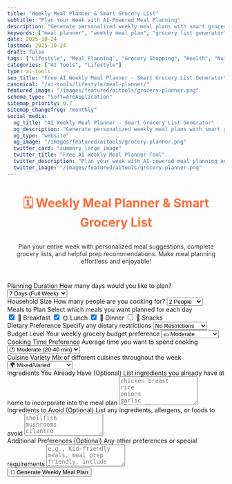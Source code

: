 ```yaml
---
title: "Weekly Meal Planner & Smart Grocery List"
subtitle: "Plan Your Week with AI-Powered Meal Planning"
description: "Generate personalized weekly meal plans with smart grocery lists and recommended next steps. Organize your meals efficiently and shop with confidence using AI-powered meal planning."
keywords: ["meal planner", "weekly meal plan", "grocery list generator", "meal prep", "AI meal planning", "shopping list", "meal planning tool", "weekly menu planner", "smart grocery list", "meal organization"]
date: 2025-10-24
lastmod: 2025-10-24
draft: false
tags: ["Lifestyle", "Meal Planning", "Grocery Shopping", "Health", "Nutrition", "AI", "Tools"]
categories: ["AI Tools", "Lifestyle"]
type: ai-tools
seo_title: "Free AI Weekly Meal Planner - Smart Grocery List Generator"
canonical: "/ai-tools/lifestyle/meal-planner/"
featured_image: "/images/featured/aitools/grocery-planner.png"
schema_type: "SoftwareApplication"
sitemap_priority: 0.7
sitemap_changefreq: "monthly"
social_media:
  og_title: "AI Weekly Meal Planner - Smart Grocery List Generator"
  og_description: "Generate personalized weekly meal plans with smart grocery lists. Organize your meals and shop efficiently with AI-powered planning."
  og_type: "website"
  og_image: "/images/featured/aitools/grocery-planner.png"
  twitter_card: "summary_large_image"
  twitter_title: "Free AI Weekly Meal Planner Tool"
  twitter_description: "Plan your week with AI-powered meal planning and smart grocery lists."
  twitter_image: "/images/featured/aitools/grocery-planner.png"
---
```


<link rel="stylesheet" href="/shared/styles/result-display.css">
<link rel="stylesheet" href="meal-planner.css">

<h1 style="text-align: center; margin-bottom: 30px; color: #ff6b35;">🗓️ Weekly Meal Planner & Smart Grocery List</h1>
<p style="text-align: center; margin-bottom: 40px; opacity: 0.9;">
Plan your entire week with personalized meal suggestions, complete grocery lists, and helpful prep recommendations. Make meal planning effortless and enjoyable!
</p>

<form id="mealPlannerForm">
  <div class="form-row">
    <div class="form-group">
      <label for="numberOfDays" class="tooltip">
        Planning Duration
        <span class="tooltiptext">How many days would you like to plan?</span>
      </label>
      <select id="numberOfDays">
        <option value="3">3 Days</option>
        <option value="5">5 Days (Weekdays)</option>
        <option value="7" selected>7 Days (Full Week)</option>
      </select>
    </div>
    <div class="form-group">
      <label for="householdSize" class="tooltip">
        Household Size
        <span class="tooltiptext">How many people are you cooking for?</span>
      </label>
      <select id="householdSize">
        <option value="1">1 Person</option>
        <option value="2" selected>2 People</option>
        <option value="3">3 People</option>
        <option value="4">4 People</option>
        <option value="5">5 People</option>
        <option value="6+">6+ People</option>
      </select>
    </div>
  </div>
  <div class="form-group">
    <label for="mealsPerDay" class="tooltip">
      Meals to Plan
      <span class="tooltiptext">Select which meals you want planned for each day</span>
    </label>
    <div class="checkbox-group">
      <div class="checkbox-row">
        <label class="checkbox-inline"><input type="checkbox" id="includeBreakfast" checked> 🌅 Breakfast</label>
        <label class="checkbox-inline"><input type="checkbox" id="includeLunch" checked> 🌞 Lunch</label>
        <label class="checkbox-inline"><input type="checkbox" id="includeDinner" checked> 🌙 Dinner</label>
        <label class="checkbox-inline"><input type="checkbox" id="includeSnacks"> 🍿 Snacks</label>
      </div>
    </div>
  </div>
  <div class="form-row">
    <div class="form-group">
      <label for="dietaryPreference" class="tooltip">
        Dietary Preference
        <span class="tooltiptext">Specify any dietary restrictions</span>
      </label>
      <select id="dietaryPreference">
        <option value="none">No Restrictions</option>
        <option value="vegetarian">🥕 Vegetarian</option>
        <option value="vegan">🌱 Vegan</option>
        <option value="pescatarian">🐟 Pescatarian</option>
        <option value="gluten-free">🌾 Gluten-Free</option>
        <option value="dairy-free">🥛 Dairy-Free</option>
        <option value="keto">🥑 Keto/Low-Carb</option>
        <option value="paleo">🍖 Paleo</option>
        <option value="mediterranean">🌊 Mediterranean</option>
      </select>
    </div>
    <div class="form-group">
      <label for="budgetLevel" class="tooltip">
        Budget Level
        <span class="tooltiptext">Your weekly grocery budget preference</span>
      </label>
      <select id="budgetLevel">
        <option value="budget">💰 Budget-Friendly</option>
        <option value="moderate" selected>💵 Moderate</option>
        <option value="premium">💎 Premium</option>
      </select>
    </div>
  </div>
  <div class="form-row">
    <div class="form-group">
      <label for="cookingTime" class="tooltip">
        Cooking Time Preference
        <span class="tooltiptext">Average time you want to spend cooking</span>
      </label>
      <select id="cookingTime">
        <option value="quick">⚡ Quick (Under 20 min)</option>
        <option value="moderate" selected>🕐 Moderate (20-40 min)</option>
        <option value="leisurely">⏰ Leisurely (40+ min)</option>
        <option value="mixed">🔀 Mixed (Variety)</option>
      </select>
    </div>
    <div class="form-group">
      <label for="cuisineVariety" class="tooltip">
        Cuisine Variety
        <span class="tooltiptext">Mix of different cuisines throughout the week</span>
      </label>
      <select id="cuisineVariety">
        <option value="familiar">🏠 Familiar/American</option>
        <option value="mixed" selected>🌍 Mixed/Varied</option>
        <option value="international">✈️ International Focus</option>
      </select>
    </div>
  </div>
  <div class="form-group">
    <label for="existingIngredients" class="tooltip">
      Ingredients You Already Have (Optional)
      <span class="tooltiptext">List ingredients you already have at home to incorporate into the meal plan</span>
    </label>
    <textarea id="existingIngredients" rows="4" placeholder="chicken breast&#10;rice&#10;onions&#10;garlic&#10;olive oil"></textarea>
  </div>
  <div class="form-group">
    <label for="avoidIngredients" class="tooltip">
      Ingredients to Avoid (Optional)
      <span class="tooltiptext">List any ingredients, allergens, or foods to avoid</span>
    </label>
    <textarea id="avoidIngredients" rows="3" placeholder="shellfish&#10;mushrooms&#10;cilantro"></textarea>
  </div>
  <div class="form-group">
    <label for="additionalPreferences" class="tooltip">
      Additional Preferences (Optional)
      <span class="tooltiptext">Any other preferences or special requirements</span>
    </label>
    <textarea id="additionalPreferences" rows="3" placeholder="e.g., Kid-friendly meals, meal prep friendly, include leftovers, etc."></textarea>
  </div>
  <button type="button" class="btn-primary" onclick="generateMealPlan()">📅 Generate Weekly Meal Plan</button>
</form>
<div class="loading" id="loadingDiv" style="display: none;">
  <div class="loading-spinner"></div>
  <p>Creating your personalized weekly meal plan...</p>
</div>
<div id="errorDiv" style="display: none;"></div>
<div id="resultDiv" style="display: none;">
  <h3 style="color: #ff6b35; margin-bottom: 20px;">📝 Your Weekly Meal Plan</h3>
  <div id="resultContent"></div>
  <div class="result-actions">
    <button class="btn-copy" onclick="copyResult(event)">
      📋 Copy to Clipboard
    </button>
    <button class="btn-download" onclick="downloadResult('markdown')">
      📄 Download Markdown
    </button>
    <button class="btn-download" onclick="downloadResult('html')">
      🌐 Download HTML
    </button>
  </div>
</div>
<script src="meal-planner.js"></script>
